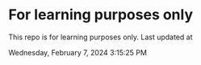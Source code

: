 # For learning purposes only
This repo is for learning purposes only.
Last updated at

Wednesday, February 7, 2024 3:15:25 PM


